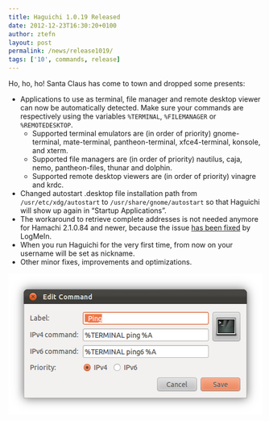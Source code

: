 ```yaml
---
title: Haguichi 1.0.19 Released
date: 2012-12-23T16:30:20+0100
author: ztefn
layout: post
permalink: /news/release1019/
tags: ['10', commands, release]
---
```

Ho, ho, ho! Santa Claus has come to town and dropped some presents:

  * Applications to use as terminal, file manager and remote desktop viewer can now be automatically detected. Make sure your commands are respectively using the variables `%TERMINAL`, `%FILEMANAGER` or `%REMOTEDESKTOP`. 
      * Supported terminal emulators are (in order of priority) gnome-terminal, mate-terminal, pantheon-terminal, xfce4-terminal, konsole, and xterm.
      * Supported file managers are (in order of priority) nautilus, caja, nemo, pantheon-files, thunar and dolphin.
      * Supported remote desktop viewers are (in order of priority) vinagre and krdc.
  * Changed autostart .desktop file installation path from `/usr/etc/xdg/autostart` to `/usr/share/gnome/autostart` so that Haguichi will show up again in &#8220;Startup Applications&#8221;.
  * The workaround to retrieve complete addresses is not needed anymore for Hamachi 2.1.0.84 and newer, because the issue <a title="Hamachi Release Notes" href="http://help.logmein.com/SelfServiceReleaseNote?product=lmihamachi2" target="_blank">has been fixed</a> by LogMeIn.
  * When you run Haguichi for the very first time, from now on your username will be set as nickname.
  * Other minor fixes, improvements and optimizations.

<img class="aligncenter" title="Command Variables" src="/resources/1019-command-variables.png" alt="" width="532" height="280" />
